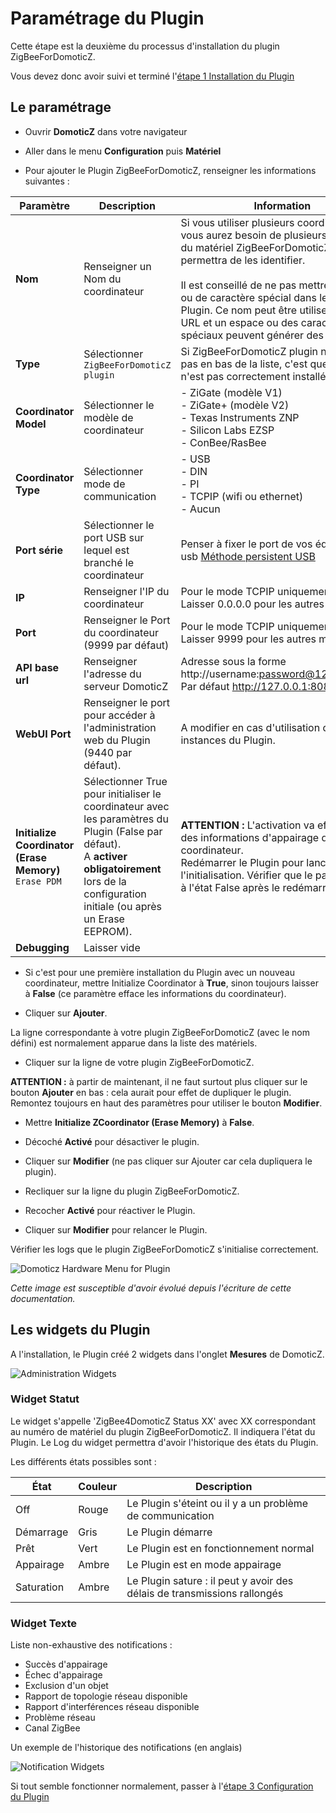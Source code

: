 # Paramétrage du Plugin

Cette étape est la deuxième du processus d'installation du plugin ZigBeeForDomoticZ.

Vous devez donc avoir suivi et terminé l'[étape 1 Installation du Plugin](Plugin_Installation.md)



## Le paramétrage

* Ouvrir __DomoticZ__ dans votre navigateur

* Aller dans le menu __Configuration__ puis __Matériel__

* Pour ajouter le Plugin ZigBeeForDomoticZ, renseigner les informations suivantes :

| Paramètre    | Description | Information |
| ------------ | ------------------ | ----------- |
| __Nom__                  | Renseigner un Nom du coordinateur  | Si vous utiliser plusieurs coordinateur, vous aurez besoin de plusieurs instances du matériel ZigBeeForDomoticZ et le nom permettra de les identifier.<br/><br/>Il est conseillé de ne pas mettre d'espace ou de caractère spécial dans le nom du Plugin. Ce nom peut être utiliser dans une URL et un espace ou des caractères spéciaux peuvent générer des problèmes. |
| __Type__                 | Sélectionner `ZigBeeForDomoticZ plugin` | Si ZigBeeForDomoticZ plugin n’apparaît pas en bas de la liste, c'est que le Plugin n'est pas correctement installé.
| __Coordinator Model__         | Sélectionner le modèle de coordinateur | - ZiGate (modèle V1)<br/> - ZiGate+ (modèle V2)<br/> - Texas Instruments ZNP<br/> - Silicon Labs EZSP<br/> - ConBee/RasBee|
| __Coordinator  Type__         | Sélectionner mode de communication | -  USB<br/>-  DIN<br/>- PI<br/>- TCPIP (wifi ou ethernet)<br/>- Aucun|
| __Port série__           | Sélectionner le port USB sur lequel est branché le coordinateur | Penser à fixer le port de vos équipements usb [Méthode persistent USB](https://easydomoticz.com/mon-premier-peripherique-z-wave-2)|
| __IP__                   | Renseigner l'IP du coordinateur | Pour le mode TCPIP uniquement<br/>Laisser 0.0.0.0 pour les autres modes |
| __Port__                 | Renseigner le Port du coordinateur (9999 par défaut)| Pour le mode TCPIP uniquement<br/>Laisser 9999 pour les autres modes |
| __API base url__ | Renseigner l'adresse du serveur DomoticZ | Adresse sous la forme http://username:password@127.0.0.1:port <br/>Par défaut http://127.0.0.1:8080 |
| __WebUI Port__| Renseigner le port pour accéder à l'administration web du Plugin (9440 par défaut). | A modifier en cas d'utilisation de plusieurs instances du Plugin. |
| __Initialize Coordinator (Erase Memory)__ `Erase PDM` | Sélectionner True pour initialiser le coordinateur avec les paramètres du Plugin (False par défaut). <br/>A __activer obligatoirement__ lors de la configuration initiale (ou après un Erase EEPROM). | __ATTENTION :__ L'activation va effacer toutes des informations d'appairage du coordinateur.<br/> Redémarrer le Plugin pour lancer l'initialisation. Vérifier que le paramètre est à l'état False après le redémarrage. |
| __Debugging__ | Laisser vide |

* Si c'est pour une première installation du Plugin avec un nouveau coordinateur, mettre Initialize Coordinator à __True__, sinon toujours laisser à __False__ (ce paramètre efface les informations du coordinateur).

* Cliquer sur __Ajouter__.

La ligne correspondante à votre plugin ZigBeeForDomoticZ (avec le nom défini) est normalement apparue dans la liste des matériels.

* Cliquer sur la ligne de votre plugin ZigBeeForDomoticZ.

__ATTENTION :__ à partir de maintenant, il ne faut surtout plus cliquer sur le bouton __Ajouter__ en bas : cela aurait pour effet de dupliquer le plugin. Remontez toujours en haut des paramètres pour utiliser le bouton __Modifier__.

* Mettre __Initialize ZCoordinator (Erase Memory)__ à __False__.

* Décoché __Activé__ pour désactiver le plugin.

* Cliquer sur __Modifier__ (ne pas cliquer sur Ajouter car cela dupliquera le plugin).

* Recliquer sur la ligne du plugin ZigBeeForDomoticZ.

* Recocher __Activé__ pour réactiver le Plugin.

* Cliquer sur __Modifier__ pour relancer le Plugin.

Vérifier les logs que le plugin ZigBeeForDomoticZ s'initialise correctement.

![Domoticz Hardware Menu for Plugin](Images/FR_Plugin-Parametrage.png)

*Cette image est susceptible d'avoir évolué depuis l'écriture de cette documentation.*

## Les widgets du Plugin

A l'installation, le Plugin créé 2 widgets dans l'onglet __Mesures__ de DomoticZ.

![Administration Widgets](../Images/Widgets_Admin.png)

### Widget Statut

Le widget s'appelle 'ZigBee4DomoticZ Status XX' avec XX correspondant au numéro de matériel du plugin ZigBeeForDomoticZ. Il indiquera l'état du Plugin. Le Log du widget permettra d'avoir l'historique des états du Plugin.

Les différents états possibles sont :

| État | Couleur | Description |
| ---- | ------- | ----------- |
| Off | Rouge | Le Plugin s'éteint ou il y a un problème de communication |
| Démarrage | Gris | Le Plugin démarre |
| Prêt | Vert | Le Plugin est en fonctionnement normal |
| Appairage | Ambre | Le Plugin est en mode appairage |
| Saturation | Ambre | Le Plugin sature : il peut y avoir des délais de transmissions rallongés |


### Widget Texte

Liste non-exhaustive des notifications :

* Succès d'appairage
* Échec d'appairage
* Exclusion d'un objet
* Rapport de topologie réseau disponible
* Rapport d'interférences réseau disponible
* Problème réseau
* Canal ZigBee

Un exemple de l'historique des notifications (en anglais)

![Notification Widgets](../Images/Widget_Notifications.png)


Si tout semble fonctionner normalement, passer à l'[étape 3 Configuration du Plugin](Plugin_Configuration.md)
